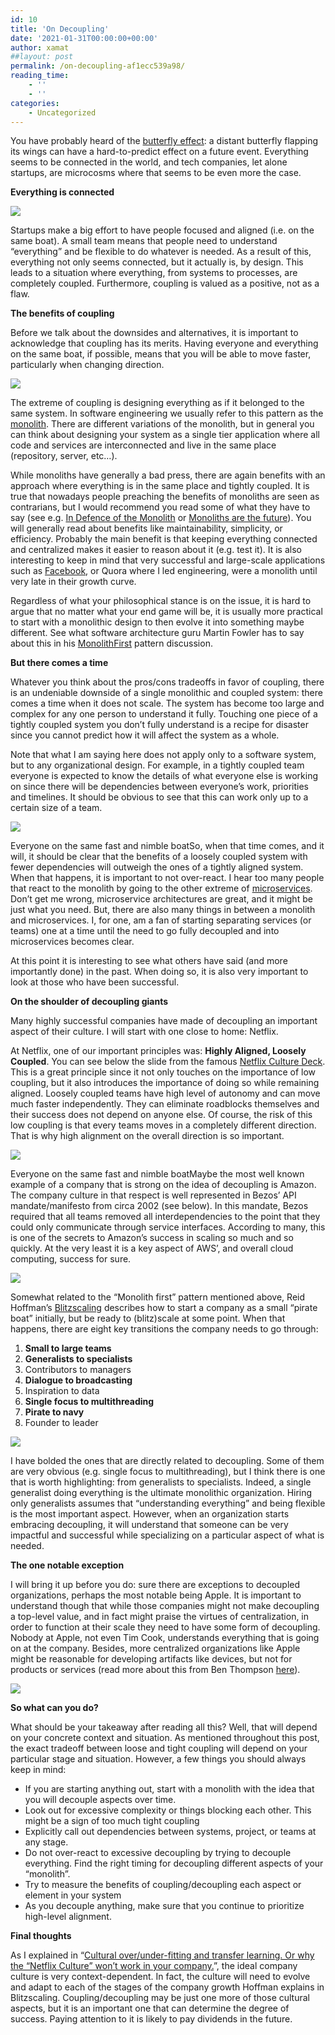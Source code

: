 ```yaml
---
id: 10
title: 'On Decoupling'
date: '2021-01-31T00:00:00+00:00'
author: xamat
##layout: post
permalink: /on-decoupling-af1ecc539a98/
reading_time:
    - ''
    - ''
categories:
    - Uncategorized
---
```



You have probably heard of the [butterfly effect](https://en.wikipedia.org/wiki/Butterfly_effect): a distant butterfly flapping its wings can have a hard-to-predict effect on a future event. Everything seems to be connected in the world, and tech companies, let alone startups, are microcosms where that seems to be even more the case.

**Everything is connected**

![](/blog/images/06-01.png)

Startups make a big effort to have people focused and aligned (i.e. on the same boat). A small team means that people need to understand “everything” and be flexible to do whatever is needed. As a result of this, everything not only seems connected, but it actually is, by design. This leads to a situation where everything, from systems to processes, are completely coupled. Furthermore, coupling is valued as a positive, not as a flaw.

**The benefits of coupling**

Before we talk about the downsides and alternatives, it is important to acknowledge that coupling has its merits. Having everyone and everything on the same boat, if possible, means that you will be able to move faster, particularly when changing direction.

![](/blog/images/06-02.png)

The extreme of coupling is designing everything as if it belonged to the same system. In software engineering we usually refer to this pattern as the [monolith](https://en.wikipedia.org/wiki/Monolithic_application). There are different variations of the monolith, but in general you can think about designing your system as a single tier application where all code and services are interconnected and live in the same place (repository, server, etc…).

While monoliths have generally a bad press, there are again benefits with an approach where everything is in the same place and tightly coupled. It is true that nowadays people preaching the benefits of monoliths are seen as contrarians, but I would recommend you read some of what they have to say (see e.g. [In Defence of the Monolith](https://www.infoq.com/articles/monolith-defense-part-1/) or [Monoliths are the future](https://changelog.com/posts/monoliths-are-the-future?_lrsc=8f40a77e-9ec3-46cd-97fe-8a8d965c6685)). You will generally read about benefits like maintainability, simplicity, or efficiency. Probably the main benefit is that keeping everything connected and centralized makes it easier to reason about it (e.g. test it). It is also interesting to keep in mind that very successful and large-scale applications such as [Facebook](https://softwareengineeringdaily.com/2019/07/15/facebook-php-with-keith-adams/), or Quora where I led engineering, were a monolith until very late in their growth curve.

Regardless of what your philosophical stance is on the issue, it is hard to argue that no matter what your end game will be, it is usually more practical to start with a monolithic design to then evolve it into something maybe different. See what software architecture guru Martin Fowler has to say about this in his [MonolithFirst](https://martinfowler.com/bliki/MonolithFirst.html) pattern discussion.

**But there comes a time**

Whatever you think about the pros/cons tradeoffs in favor of coupling, there is an undeniable downside of a single monolithic and coupled system: there comes a time when it does not scale. The system has become too large and complex for any one person to understand it fully. Touching one piece of a tightly coupled system you don’t fully understand is a recipe for disaster since you cannot predict how it will affect the system as a whole.

Note that what I am saying here does not apply only to a software system, but to any organizational design. For example, in a tightly coupled team everyone is expected to know the details of what everyone else is working on since there will be dependencies between everyone’s work, priorities and timelines. It should be obvious to see that this can work only up to a certain size of a team.

![](/blog/images/06-03.png)
    
Everyone on the same fast and nimble boat</figcaption></figure>So, when that time comes, and it will, it should be clear that the benefits of a loosely coupled system with fewer dependencies will outweigh the ones of a tightly aligned system. When that happens, it is important to not over-react. I hear too many people that react to the monolith by going to the other extreme of [microservices](https://en.wikipedia.org/wiki/Microservices). Don’t get me wrong, microservice architectures are great, and it might be just what you need. But, there are also many things in between a monolith and microservices. I, for one, am a fan of starting separating services (or teams) one at a time until the need to go fully decoupled and into microservices becomes clear.

At this point it is interesting to see what others have said (and more importantly done) in the past. When doing so, it is also very important to look at those who have been successful.

**On the shoulder of decoupling giants**

Many highly successful companies have made of decoupling an important aspect of their culture. I will start with one close to home: Netflix.

At Netflix, one of our important principles was: **Highly Aligned, Loosely Coupled**. You can see below the slide from the famous [Netflix Culture Deck](https://www.slideshare.net/reed2001/culture-1798664/94-Highly_Aligned_Loosely_Coupled_Highly). This is a great principle since it not only touches on the importance of low coupling, but it also introduces the importance of doing so while remaining aligned. Loosely coupled teams have high level of autonomy and can move much faster independently. They can eliminate roadblocks themselves and their success does not depend on anyone else. Of course, the risk of this low coupling is that every teams moves in a completely different direction. That is why high alignment on the overall direction is so important.

![](/blog/images/06-04.png)
    
Everyone on the same fast and nimble boat</figcaption></figure>Maybe the most well known example of a company that is strong on the idea of decoupling is Amazon. The company culture in that respect is well represented in Bezos’ API mandate/manifesto from circa 2002 (see below). In this mandate, Bezos required that all teams removed all interdependencies to the point that they could only communicate through service interfaces. According to many, this is one of the secrets to Amazon’s success in scaling so much and so quickly. At the very least it is a key aspect of AWS’, and overall cloud computing, success for sure.

![](/blog/images/06-05.png)

Somewhat related to the “Monolith first” pattern mentioned above, Reid Hoffman’s [Blitzscaling](https://www.amazon.com/Blitzscaling-Lightning-Fast-Building-Massively-Companies/dp/1524761419) describes how to start a company as a small “pirate boat” initially, but be ready to (blitz)scale at some point. When that happens, there are eight key transitions the company needs to go through:

1. **Small to large teams**
2. **Generalists to specialists**
3. Contributors to managers
4. **Dialogue to broadcasting**
5. Inspiration to data
6. **Single focus to multithreading**
7. **Pirate to navy**
8. Founder to leader

![](/blog/images/06-06.png)

I have bolded the ones that are directly related to decoupling. Some of them are very obvious (e.g. single focus to multithreading), but I think there is one that is worth highlighting: from generalists to specialists. Indeed, a single generalist doing everything is the ultimate monolithic organization. Hiring only generalists assumes that “understanding everything” and being flexible is the most important aspect. However, when an organization starts embracing decoupling, it will understand that someone can be very impactful and successful while specializing on a particular aspect of what is needed.

**The one notable exception**

I will bring it up before you do: sure there are exceptions to decoupled organizations, perhaps the most notable being Apple. It is important to understand though that while those companies might not make decoupling a top-level value, and in fact might praise the virtues of centralization, in order to function at their scale they need to have some form of decoupling. Nobody at Apple, not even Tim Cook, understands everything that is going on at the company. Besides, more centralized organizations like Apple might be reasonable for developing artifacts like devices, but not for products or services (read more about this from Ben Thompson [here](https://stratechery.com/2016/apples-organizational-crossroads/)).

![](/blog/images/06-07.png)

**So what can you do?**

What should be your takeaway after reading all this? Well, that will depend on your concrete context and situation. As mentioned throughout this post, the exact tradeoff between loose and tight coupling will depend on your particular stage and situation. However, a few things you should always keep in mind:

- If you are starting anything out, start with a monolith with the idea that you will decouple aspects over time.
- Look out for excessive complexity or things blocking each other. This might be a sign of too much tight coupling
- Explicitly call out dependencies between systems, project, or teams at any stage.
- Do not over-react to excessive decoupling by trying to decouple everything. Find the right timing for decoupling different aspects of your “monolith”.
- Try to measure the benefits of coupling/decoupling each aspect or element in your system
- As you decouple anything, make sure that you continue to prioritize high-level alignment.

**Final thoughts**

As I explained in “[Cultural over/under-fitting and transfer learning. Or why the “Netflix Culture” won’t work in your company.](https://towardsdatascience.com/cultural-overfitting-and-underfitting-or-why-the-netflix-culture-wont-work-in-your-company-af2a62e41288)”, the ideal company culture is very context-dependent. In fact, the culture will need to evolve and adapt to each of the stages of the company growth Hoffman explains in Blitzscaling. Coupling/decoupling may be just one more of those cultural aspects, but it is an important one that can determine the degree of success. Paying attention to it is likely to pay dividends in the future.
